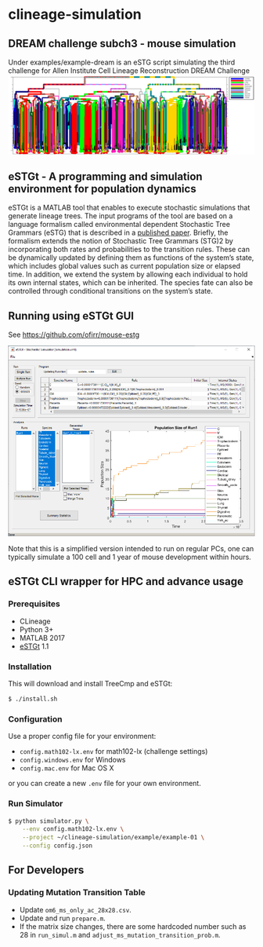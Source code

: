 # clineage-simulation

## DREAM challenge subch3 - mouse simulation
Under examples/example-dream is an eSTG script simulating the third challenge for Allen Institute Cell Lineage Reconstruction DREAM Challenge
![alt text](https://github.com/ofirr/clineage-simulation/blob/DREAM/subc3.png?raw=true)

## eSTGt - A programming and simulation environment for population dynamics
eSTGt is a MATLAB tool that enables to execute stochastic simulations that generate lineage trees. The input programs of the tool are based on a language formalism called environmental dependent Stochastic Tree Grammars (eSTG) that is described in a [published paper](https://doi.org/10.1186/1471-2105-15-249). Briefly, the formalism extends the notion of Stochastic Tree Grammars (STG)2 by incorporating both rates and probabilities to the transition rules. These can be dynamically updated by defining them as functions of the system’s state, which includes global values such as current population size or elapsed time. In addition, we extend the system by allowing each individual to hold its own internal states, which can be inherited. The species fate can also be controlled through conditional transitions on the system’s state.

## Running using eSTGt GUI
See https://github.com/ofirr/mouse-estg

![alt text](https://github.com/ofirr/mouse-estg/blob/main/GUI.png?raw=true)

Note that this is a simplified version intended to run on regular PCs, one can typically simulate a 100 cell and 1 year of mouse development within hours.

## eSTGt CLI wrapper for HPC and advance usage
### Prerequisites

- CLineage
- Python 3+
- MATLAB 2017
- [eSTGt](https://github.com/shapirolab/eSTGt) 1.1

### Installation

This will download and install TreeCmp and eSTGt:

```bash
$ ./install.sh
```

### Configuration

Use a proper config file for your environment:

- `config.math102-lx.env` for math102-lx (challenge settings)
- `config.windows.env` for Windows
- `config.mac.env` for Mac OS X

or you can create a new `.env` file for your own environment.

### Run Simulator

```bash
$ python simulator.py \
    --env config.math102-lx.env \
    --project ~/clineage-simulation/example/example-01 \
    --config config.json
```

## For Developers

### Updating Mutation Transition Table

- Update `om6_ms_only_ac_28x28.csv`.
- Update and run `prepare.m`.
- If the matrix size changes, there are some hardcoded number such as 28 in `run_simul.m` and `adjust_ms_mutation_transition_prob.m`.